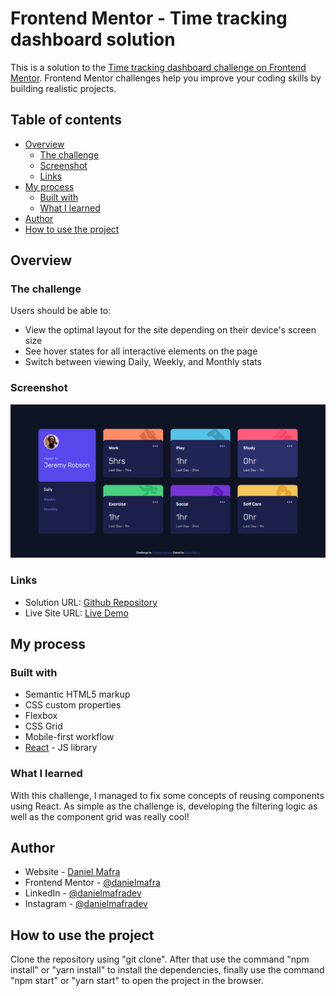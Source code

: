 # Frontend Mentor - Time tracking dashboard solution

This is a solution to the [Time tracking dashboard challenge on Frontend Mentor](https://www.frontendmentor.io/challenges/time-tracking-dashboard-UIQ7167Jw). Frontend Mentor challenges help you improve your coding skills by building realistic projects. 

## Table of contents

- [Overview](#overview)
  - [The challenge](#the-challenge)
  - [Screenshot](#screenshot)
  - [Links](#links)
- [My process](#my-process)
  - [Built with](#built-with)
  - [What I learned](#what-i-learned)
- [Author](#author)
- [How to use the project](#how-to-use-the-project)

## Overview

### The challenge

Users should be able to:

- View the optimal layout for the site depending on their device's screen size
- See hover states for all interactive elements on the page
- Switch between viewing Daily, Weekly, and Monthly stats

### Screenshot

![](./screenshot.PNG)

### Links

- Solution URL: [Github Repository](https://github.com/DanielMafra/time-tracking-dashboard)
- Live Site URL: [Live Demo](https://danielmafra.github.io/time-tracking-dashboard)

## My process

### Built with

- Semantic HTML5 markup
- CSS custom properties
- Flexbox
- CSS Grid
- Mobile-first workflow
- [React](https://reactjs.org/) - JS library

### What I learned

With this challenge, I managed to fix some concepts of reusing components using React. As simple as the challenge is, developing the filtering logic as well as the component grid was really cool!

## Author

- Website - [Daniel Mafra](https://danielmafra.github.io)
- Frontend Mentor - [@danielmafra](https://www.frontendmentor.io/profile/DanielMafra)
- LinkedIn - [@danielmafradev](https://linkedin.com/in/danielmafradev)
- Instagram - [@danielmafradev](https://instagram.com/danielmafradev)

## How to use the project

Clone the repository using "git clone". After that use the command "npm install" or "yarn install" to install the dependencies, finally use the command "npm start" or "yarn start" to open the project in the browser.
